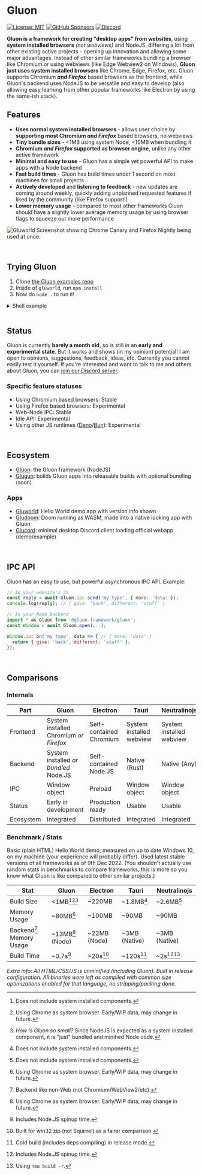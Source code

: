 # Gluon
[![License: MIT](https://img.shields.io/badge/License-MIT-blue.svg)](https://choosealicense.com/licenses/mit/l) [![GitHub Sponsors](https://img.shields.io/github/sponsors/CanadaHonk?label=Sponsors&logo=github)](https://github.com/sponsors/CanadaHonk) [![Discord](https://img.shields.io/discord/1051940602704564244.svg?label=&logo=discord&logoColor=ffffff&color=7389D8&labelColor=6A7EC2)](https://discord.gg/RFtUCA8fST)

**Gluon is a framework for creating "desktop apps" from websites**, using **system installed browsers** *(not webviews)* and NodeJS, differing a lot from other existing active projects - opening up innovation and allowing some major advantages. Instead of other similar frameworks bundling a browser like Chromium or using webviews (like Edge Webview2 on Windows), **Gluon just uses system installed browsers** like Chrome, Edge, Firefox, etc. Gluon supports Chromium ***and Firefox*** based browsers as the frontend, while Gluon's backend uses NodeJS to be versatile and easy to develop (also allowing easy learning from other popular frameworks like Electron by using the same-ish stack).

## Features
- **Uses normal system installed browsers** - allows user choice by **supporting most Chromium *and Firefox*** based browsers,  no webviews
- **Tiny bundle sizes** - <1MB using system Node, <10MB when bundling it
- **Chromium *and Firefox* supported as browser engine**, unlike any other active framework
- **Minimal and easy to use** - Gluon has a simple yet powerful API to make apps with a Node backend
- **Fast build times** - Gluon has build times under 1 second on most machines for small projects
- **Actively developed** and **listening to feedback** - new updates are coming around weekly, quickly adding unplanned requested features if liked by the community (like Firefox support!)
- **Lower memory usage** - compared to most other frameworks Gluon should have a slightly lower average memory usage by using browser flags to squeeze out more performance
<!-- - **No forks needed** - Gluon doesn't need forks of Node or Chromium/etc to use them, it just uses normal versions -->

![Gluworld Screenshot showing Chrome Canary and Firefox Nightly being used at once.](https://user-images.githubusercontent.com/19228318/210174682-b261dba0-8b3c-4ca0-8093-aeeb9fdbc52d.png)

<br>

## Trying Gluon
1. Clone [the Gluon examples repo](https://github.com/gluon-framework/examples)
2. Inside of `gluworld`, run `npm install`
3. Now do `node .` to run it!

<details>
<summary>Shell example</summary>

```sh
$ git clone https://github.com/gluon-framework/examples.git
$ cd examples
$ cd gluworld
$ npm install
...
$ node .
```

</details>

<br>

## Status
Gluon is currently **barely a month old**, so is still in an **early and experimental state**. But it works and shows (in my opinion) potential! I am open to opinions, suggestions, feedback, ideas, etc. Currently you cannot easily test it yourself. If you're interested and want to talk to me and others about Gluon, you can [join our Discord server](https://discord.gg/RFtUCA8fST).

### Specific feature statuses
- Using Chromium based browsers: Stable
- Using Firefox based browsers: Experimental
- Web-Node IPC: Stable
- Idle API: Experimental
- Using other JS runtimes ([Deno](https://github.com/gluon-framework/gluon/tree/deno)/[Bun](https://github.com/gluon-framework/gluon/tree/bun)): Experimental

<br>

## Ecosystem
- [Gluon](https://github.com/gluon-framework/gluon): the Gluon framework (NodeJS)
- [Glugun](https://github.com/gluon-framework/glugun): builds Gluon apps into releasable builds with optional bundling (soon)

### Apps
- [Gluworld](https://github.com/gluon-framework/examples/tree/main/gluworld): Hello World demo app with version info shown
- [Gludoom](https://github.com/gluon-framework/examples/tree/main/gludoom): Doom running as WASM, made into a native looking app with Gluon
- [Glucord](https://github.com/gluon-framework/examples/tree/main/glucord): minimal desktop Discord client loading official webapp (demo/example)

<br>

## IPC API
Gluon has an easy to use, but powerful asynchronous IPC API. Example:
```js
// In your website's JS
const reply = await Gluon.ipc.send('my type', { more: 'data' });
console.log(reply); // { give: 'back', different: 'stuff' }
```

```js
// In your Node backend
import * as Gluon from '@gluon-framework/gluon';
const Window = await Gluon.open(...);

Window.ipc.on('my type', data => { // { more: 'data' }
  return { give: 'back', different: 'stuff' };
});
```

<br>

## Comparisons
### Internals
| Part | Gluon | Electron | Tauri | Neutralinojs |
| ---- | ----- | -------- | ------------ | ----- |
| Frontend | System installed Chromium *or Firefox* | Self-contained Chromium | System installed webview | System installed webview |
| Backend | System installed *or bundled* Node.JS | Self-contained Node.JS | Native (Rust) | Native (Any) |
| IPC | Window object | Preload | Window object | Window object |
| Status | Early in development | Production ready | Usable | Usable |
| Ecosystem | Integrated | Distributed | Integrated | Integrated |


### Benchmark / Stats
Basic (plain HTML) Hello World demo, measured on up to date Windows 10, on my machine (your experience will probably differ). Used latest stable versions of all frameworks as of 9th Dec 2022. (You shouldn't actually use random stats in benchmarks to compare frameworks, this is more so you know what Gluon is like compared to other similar projects.)

| Stat | Gluon | Electron | Tauri | Neutralinojs |
| ---- | ----- | -------- | ------------ | ----- |
| Build Size | <1MB[^system][^gluon][^1] | ~220MB | ~1.8MB[^system] | ~2.6MB[^system] |
| Memory Usage | ~80MB[^gluon] | ~100MB | ~90MB | ~90MB |
| Backend[^2] Memory Usage | ~13MB[^gluon] (Node) | ~22MB (Node) | ~3MB (Native) | ~3MB (Native) |
| Build Time | ~0.7s[^3] | ~20s[^4] | ~120s[^5] | ~2s[^3][^6] |

*Extra info: All HTML/CSS/JS is unminified (including Gluon). Built in release configuration. All binaries were left as compiled with common size optimizations enabled for that language, no stripping/packing done.*

[^system]: Does not include system installed components.
[^gluon]: Using Chrome as system browser. Early/WIP data, may change in future.

[^1]: *How is Gluon so small?* Since NodeJS is expected as a system installed component, it is "just" bundled and minified Node code.
[^2]: Backend like non-Web (not Chromium/WebView2/etc).
[^3]: Includes Node.JS spinup time.
[^4]: Built for win32 zip (not Squirrel) as a fairer comparison.
[^5]: Cold build (includes deps compiling) in release mode.
[^6]: Using `neu build -r`.
